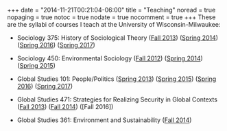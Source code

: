 +++
date = "2014-11-21T00:21:04-06:00"
title = "Teaching"
noread = true
nopaging = true
notoc = true
nodate = true
nocomment = true
+++
These are the syllabi of courses I teach at the University of Wisconsin-Milwaukee:

* Sociology 375: History of Sociological Theory ([Fall 2013](/files/soc-375-fall-2013.pdf)) ([Spring 2014](/files/soc-375-spring-2014.pdf)) ([Spring 2016](/files/soc-375-spring-2016.pdf)) ([Spring 2017](/files/soc-375-spring-2017.pdf))

* Sociology 450: Environmental Sociology ([Fall 2012](/files/soc-450-fall-2012.pdf)) ([Spring 2014](/files/soc-450-spring-2014.pdf)) ([Spring 2015](/files/soc-450-spring-2015.pdf))

* Global Studies 101: People/Politics ([Spring 2013](/files/global-101-spring-2013.pdf)) ([Spring 2015](/files/global-101-spring-2015.pdf)) ([Spring 2016](/files/global-101-spring-2016.pdf)) ([Spring 2017](/files/global-101-spring-2017.pdf))

* Global Studies 471: Strategies for Realizing Security in Global Contexts ([Fall 2013](/files/global-471-fall-2013.pdf)) ([Fall 2014](/files/global-471-fall-2014.pdf)) ([Fall 2016])

* Global Studies 361: Environment and Sustainability ([Fall 2014](/files/global-361-fall-2014.pdf))
